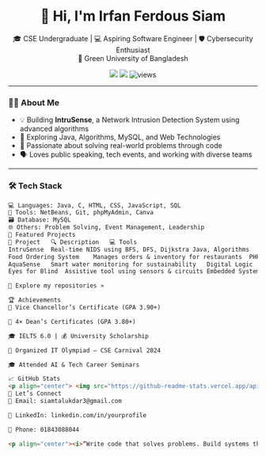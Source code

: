 <h1 align="center">👋 Hi, I'm Irfan Ferdous Siam</h1>

<p align="center">
  🎓 CSE Undergraduate | 💻 Aspiring Software Engineer | 🛡️ Cybersecurity Enthusiast<br>
  📍 Green University of Bangladesh
</p>

<p align="center">
  <a href="mailto:siamtalukdar3@gmail.com"><img src="https://img.shields.io/badge/Gmail-%23D14836.svg?&style=flat&logo=gmail&logoColor=white" /></a>
  <a href="https://linkedin.com/in/yourprofile"><img src="https://img.shields.io/badge/LinkedIn-%230077B5.svg?&style=flat&logo=linkedin&logoColor=white" /></a>
  <img src="https://komarev.com/ghpvc/?username=irfanferdoussiam&label=Profile+Views" alt="views"/>
</p>

---

### 🧑‍💻 About Me
- 💡 Building **IntruSense**, a Network Intrusion Detection System using advanced algorithms
- 🌱 Exploring Java, Algorithms, MySQL, and Web Technologies
- 🤝 Passionate about solving real-world problems through code
- 🗣️ Loves public speaking, tech events, and working with diverse teams

---

### 🛠️ Tech Stack

```markdown
💻 Languages: Java, C, HTML, CSS, JavaScript, SQL  
🧰 Tools: NetBeans, Git, phpMyAdmin, Canva  
🗃️ Database: MySQL  
🌐 Others: Problem Solving, Event Management, Leadership
🚀 Featured Projects
💼 Project	🔍 Description	💻 Tools
IntruSense	Real-time NIDS using BFS, DFS, Dijkstra	Java, Algorithms
Food Ordering System	Manages orders & inventory for restaurants	PHP, MySQL
AquaSense	Smart water monitoring for sustainability	Digital Logic
Eyes for Blind	Assistive tool using sensors & circuits	Embedded Systems

🧠 Explore my repositories »

🏆 Achievements
🏅 Vice Chancellor’s Certificate (GPA 3.90+)

🏅 4× Dean’s Certificates (GPA 3.80+)

🎓 IELTS 6.0 | 💰 University Scholarship

🎤 Organized IT Olympiad – CSE Carnival 2024

🎓 Attended AI & Tech Career Seminars

📈 GitHub Stats
<p align="center"> <img src="https://github-readme-stats.vercel.app/api?username=irfanferdoussiam&show_icons=true&theme=tokyonight" width="48%" /> <img src="https://github-readme-stats.vercel.app/api/top-langs/?username=irfanferdoussiam&layout=compact&theme=tokyonight" width="48%" /> </p>
🤝 Let’s Connect
📧 Email: siamtalukdar3@gmail.com

🔗 LinkedIn: linkedin.com/in/yourprofile

📱 Phone: 01843088044

<p align="center"><i>“Write code that solves problems. Build systems that create impact.”</i></p> ```
